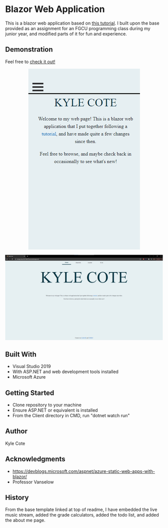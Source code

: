 # Blazor Web Application

This is a blazor web application based on [this tutorial](https://devblogs.microsoft.com/aspnet/azure-static-web-apps-with-blazor/). I built upon the base provided as an assignment for an FGCU programming class during my junior year, and modified parts of it for fun and experience. 

## Demonstration
Feel free to [check it out!](https://orange-bay-0e57dde10.azurestaticapps.net/)

<p align="center">
  <img src="Client/wwwroot/Images/mobileBlazor.gif" />
</p>

![The blazor app!](Client/wwwroot/Images/fullScreen.jpg)


## Built With
* Visual Studio 2019
*   With ASP.NET and web development tools installed
* Microsoft Azure

## Getting Started
* Clone repository to your machine
*   Ensure ASP.NET or equivalent is installed
* From the Client directory in CMD, run "dotnet watch run"

## Author

Kyle Cote

## Acknowledgments

* https://devblogs.microsoft.com/aspnet/azure-static-web-apps-with-blazor/
* Professor Vanselow

## History
From the base template linked at top of readme, I have embedded the live music stream, added the grade calculators, added the todo list, and added the about me page.

